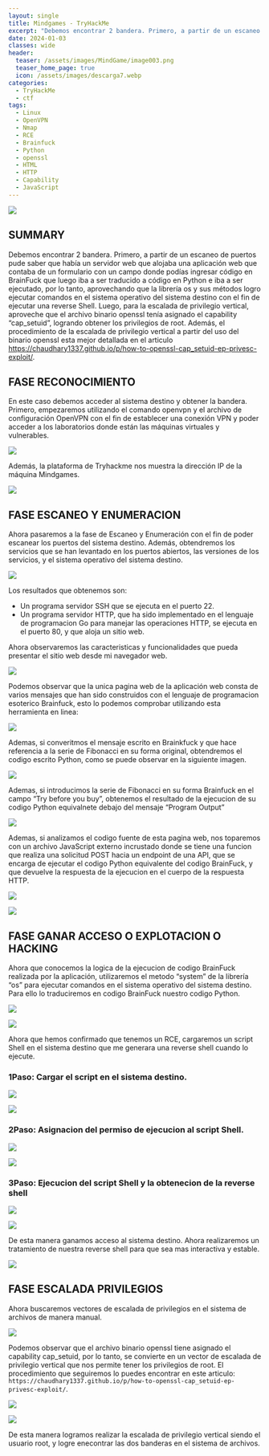 ```yaml
---
layout: single
title: Mindgames - TryHackMe
excerpt: "Debemos encontrar 2 bandera. Primero, a partir de un escaneo de puertos pude saber que había un servidor web que alojaba una aplicación web que contaba de un formulario con un campo donde podías ingresar código en BrainFuck que luego iba a ser traducido a código en Python e iba a ser ejecutado, por lo tanto, aprovechando que la librería os y sus métodos logro ejecutar comandos en el sistema operativo del sistema destino con el fin de ejecutar una reverse Shell. Luego, para la escalada de privilegio vertical, aproveche que el archivo binario openssl tenía asignado el capability `cap_setuid`, logrando obtener los privilegios de root. Además, el procedimiento de la escalada de privilegio vertical a partir del uso del binario openssl esta mejor detallada en el articulo `https://chaudhary1337.github.io/p/how-to-openssl-cap_setuid-ep-privesc-exploit/`."
date: 2024-01-03	
classes: wide
header:
  teaser: /assets/images/MindGame/image003.png
  teaser_home_page: true
  icon: /assets/images/descarga7.webp
categories:
  - TryHackMe
  - ctf
tags:
  - Linux  
  - OpenVPN
  - Nmap
  - RCE
  - Brainfuck
  - Python
  - openssl
  - HTML
  - HTTP
  - Capability
  - JavaScript
---
```


![](/assets/images/MindGame/image001.png)

## SUMMARY

Debemos encontrar 2 bandera. Primero, a partir de un escaneo de puertos pude saber que había un servidor web que alojaba una aplicación web que contaba de un formulario con un campo donde podías ingresar código en BrainFuck que luego iba a ser traducido a código en Python e iba a ser ejecutado, por lo tanto, aprovechando que la librería os y sus métodos logro ejecutar comandos en el sistema operativo del sistema destino con el fin de ejecutar una reverse Shell. Luego, para la escalada de privilegio vertical, aproveche que el archivo binario openssl tenía asignado el capability “cap_setuid”, logrando obtener los privilegios de root. Además, el procedimiento de la escalada de privilegio vertical a partir del uso del binario openssl esta mejor detallada en el articulo https://chaudhary1337.github.io/p/how-to-openssl-cap_setuid-ep-privesc-exploit/.

## FASE RECONOCIMIENTO

En este caso debemos acceder al sistema destino y obtener la bandera. Primero, empezaremos utilizando el comando openvpn y el archivo de configuración OpenVPN con el fin de establecer una conexión VPN y poder acceder a los laboratorios donde están las máquinas virtuales y vulnerables.

![](/assets/images/MindGame/image005.png)

Además, la plataforma de Tryhackme nos muestra la dirección IP de la máquina Mindgames.

![](/assets/images/MindGame/image007.png)

## FASE ESCANEO Y ENUMERACION

Ahora pasaremos a la fase de Escaneo y Enumeración con el fin de poder escanear los puertos del sistema destino. Además, obtendremos los servicios que se han levantado en los puertos abiertos, las versiones de los servicios, y el sistema operativo del sistema destino.

![](/assets/images/MindGame/image009.png)

Los resultados que obtenemos son:
- Un programa servidor SSH que se ejecuta en el puerto 22.
- Un programa servidor HTTP, que ha sido implementado en el lenguaje de programacion Go para manejar las operaciones HTTP, se ejecuta en el puerto 80, y que aloja un sitio web.

Ahora observaremos las caracteristicas y funcionalidades que pueda presentar el sitio web desde mi navegador web.

![](/assets/images/MindGame/image011.png)

Podemos observar que la unica pagina web de la aplicación web consta de varios mensajes que han sido construidos con el lenguaje de programacion esoterico Brainfuck, esto lo podemos comprobar utilizando esta herramienta en linea:

![](/assets/images/MindGame/image013.png)

Ademas, si converitmos el mensaje escrito en Brainkfuck y que hace referencia a la serie de Fibonacci en su forma original, obtendremos el codigo escrito Python, como se puede observar en la siguiente imagen.

![](/assets/images/MindGame/image015.png)

Ademas, si introducimos la serie de Fibonacci en su forma Brainfuck en el campo “Try before you buy”, obtenemos el resultado de la ejecucion de su codigo Python equivalnete debajo del mensaje “Program Output”

![](/assets/images/MindGame/image017.png)

Ademas, si analizamos el codigo fuente de esta pagina web, nos toparemos con un archivo JavaScript externo incrustado donde se tiene una funcion que realiza una solicitud POST hacia un endpoint de una API, que se encarga de ejecutar el codigo Python equivalente del codigo BrainFuck, y que devuelve la respuesta de la ejecucion en el cuerpo de la respuesta HTTP.

![](/assets/images/MindGame/image019.png)

![](/assets/images/MindGame/image021.png)

## FASE GANAR ACCESO O EXPLOTACION O HACKING

Ahora que conocemos la logica de la ejecucion de codigo BrainFuck realizada por la aplicación, utilizaremos el metodo “system” de la librería “os” para ejecutar comandos en el sistema operativo del sistema destino. Para ello lo traduciremos en codigo BrainFuck nuestro codigo Python.

![](/assets/images/MindGame/image023.png)

![](/assets/images/MindGame/image025.png)

Ahora que hemos confirmado que tenemos un RCE, cargaremos un script Shell en el sistema destino que me generara una reverse shell cuando lo ejecute.

### 1Paso: Cargar el script en el sistema destino.

![](/assets/images/MindGame/image027.png)

![](/assets/images/MindGame/image029.png)

### 2Paso: Asignacion del permiso de ejecucion al script Shell.

![](/assets/images/MindGame/image031.png)

![](/assets/images/MindGame/image033.png)

### 3Paso: Ejecucion del script Shell y la obtenecion de la reverse shell

![](/assets/images/MindGame/image035.png)

![](/assets/images/MindGame/image037.png)

De esta manera ganamos acceso al sistema destino. Ahora realizaremos un tratamiento de nuestra reverse shell para que sea mas interactiva y estable.

![](/assets/images/MindGame/image039.png)

## FASE ESCALADA PRIVILEGIOS

Ahora buscaremos vectores de escalada de privilegios en el sistema de archivos de manera manual.

![](/assets/images/MindGame/image041.png)

Podemos observar que el archivo binario openssl tiene asignado el capability cap_setuid, por lo tanto, se convierte en un vector de escalada de privilegio vertical que nos permite tener los privilegios de root. El procedimiento que seguiremos lo puedes encontrar en este articulo: `https://chaudhary1337.github.io/p/how-to-openssl-cap_setuid-ep-privesc-exploit/`.

![](/assets/images/MindGame/image043.png)

![](/assets/images/MindGame/image045.png)

De esta manera logramos realizar la escalada de privilegio vertical siendo el usuario root, y logre enecontrar las dos banderas en el sistema de archivos.










